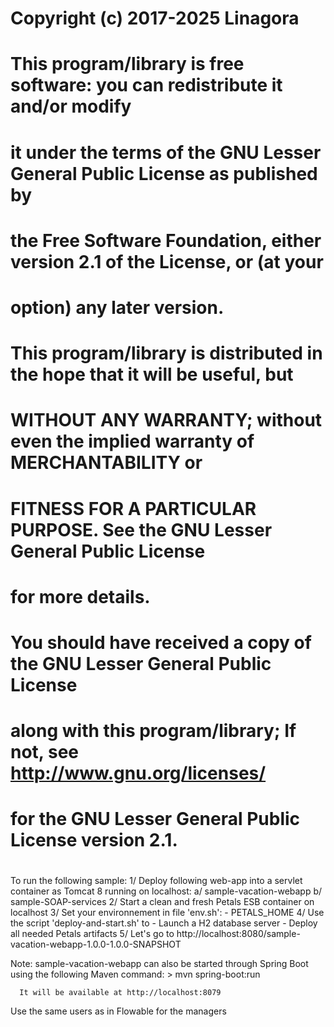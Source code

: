 #
# Copyright (c) 2017-2025 Linagora
#
# This program/library is free software: you can redistribute it and/or modify
# it under the terms of the GNU Lesser General Public License as published by
# the Free Software Foundation, either version 2.1 of the License, or (at your
# option) any later version.
#
# This program/library is distributed in the hope that it will be useful, but
# WITHOUT ANY WARRANTY; without even the implied warranty of MERCHANTABILITY or
# FITNESS FOR A PARTICULAR PURPOSE. See the GNU Lesser General Public License
# for more details.
#
# You should have received a copy of the GNU Lesser General Public License
# along with this program/library; If not, see http://www.gnu.org/licenses/
# for the GNU Lesser General Public License version 2.1.
#

To run the following sample:
  1/ Deploy following web-app into a servlet container as Tomcat 8 running on localhost:
     a/ sample-vacation-webapp
     b/ sample-SOAP-services
  2/ Start a clean and fresh Petals ESB container on localhost
  3/ Set your environnement in file 'env.sh':
       - PETALS_HOME
  4/ Use the script 'deploy-and-start.sh' to
       - Launch a H2 database server
       - Deploy all needed Petals artifacts
  5/ Let's go to http://localhost:8080/sample-vacation-webapp-1.0.0-1.0.0-SNAPSHOT
  
Note: sample-vacation-webapp can also be started through Spring Boot using the following
      Maven command:
         > mvn spring-boot:run
         
      It will be available at http://localhost:8079

Use the same users as in Flowable for the managers
